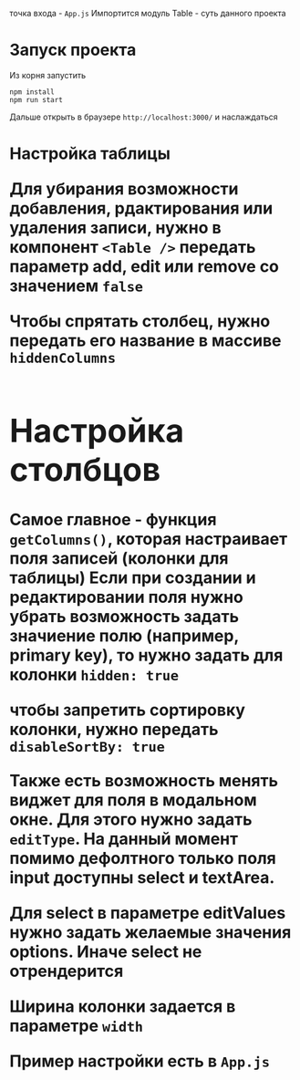 точка входа - `App.js`
 Импортится модуль Table - суть данного проекта

 # Запуск проекта
 Из корня запустить
 ```
 npm install
 npm run start
 ```
 Дальше открыть в браузере `http://localhost:3000/` и наслаждаться

 # Настройка таблицы <Table />
Для убирания возможности добавления, рдактирования или удаления записи,
нужно в компонент `<Table />` передать параметр add, edit или remove со значением `false`

Чтобы спрятать столбец, нужно передать его название в массиве `hiddenColumns`

# Настройка столбцов
 Самое главное - функция `getColumns()`, которая настраивает поля записей (колонки для таблицы)
 Если при создании и редактировании поля нужно убрать возможность задать значиение полю 
 (например, primary key), то нужно задать
для колонки `hidden: true`

чтобы запретить сортировку колонки, нужно передать `disableSortBy: true`

Также есть возможность менять виджет для поля в модальном окне.
Для этого нужно задать `editType`. На данный момент помимо дефолтного только поля input доступны
select и textArea.

Для select в параметре editValues нужно задать желаемые значения options. Иначе select не отрендерится

Ширина колонки задается в параметре `width`

Пример настройки есть в `App.js`